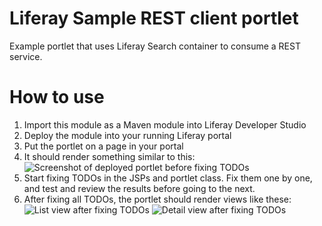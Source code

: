 # Liferay Sample REST client portlet
Example portlet that uses Liferay Search container to consume a REST service.

# How to use
1. Import this module as a Maven module into Liferay Developer Studio
2. Deploy the module into your running Liferay portal
3. Put the portlet on a page in your portal
4. It should render something similar to this:
    ![Screenshot of deployed portlet before fixing TODOs](https://raw.github.com/gvanderploeg/liferay-example-restclient-portlet/master/doc/portlet-before-todos.png)
5. Start fixing TODOs in the JSPs and portlet class. Fix them one by one, and test and review the results before going to the next.
6. After fixing all TODOs, the portlet should render views like these:
    ![List view after fixing TODOs](https://raw.github.com/gvanderploeg/liferay-example-restclient-portlet/master/doc/listview-after-todos.png)
    ![Detail view after fixing TODOs](https://raw.github.com/gvanderploeg/liferay-example-restclient-portlet/master/doc/detailview-after-todos.png)